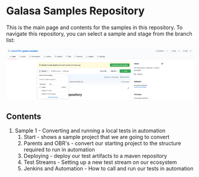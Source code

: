 # Galasa Samples Repository

This is the main page and contents for the samples in this repository. To navigate this repository, you can select a sample and stage from the branch list:

![](./images/branches.png)

## Contents

1. Sample 1 - Converting and running a local tests in automation
    1. Start - shows a sample project that we are going to convert
    2. Parents and OBR's - convert our starting project to the structure required to run in automation
    3. Deploying - deploy our test artifacts to a maven repository
    4. Test Streams - Setting up a new test stream on our ecosystem
    5. Jenkins and Automation - How to call and run our tests in automation
